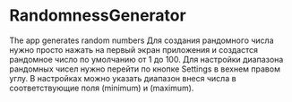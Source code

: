 # RandomnessGenerator
 The app generates random numbers
Для создания рандомного числа нужно просто нажать на первый экран приложения 
и создастся рандомное число по умолчанию от 1 до 100.
Для настройки диапазона рандомных чисел нужно перейти по кнопке Settings в вехнем правом углу.
В настройках можно указать диапазон внеся числа в соответствующие поля (minimum) и (maximum).
